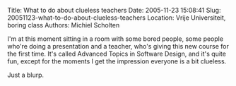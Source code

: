 Title: What to do about clueless teachers
Date: 2005-11-23 15:08:41
Slug: 20051123-what-to-do-about-clueless-teachers
Location: Vrije Universiteit, boring class
Authors: Michiel Scholten

<p>I'm at this moment sitting in a room with some bored people, some people who're doing a presentation and a teacher, who's giving this new course for the first time. It's called Advanced Topics in Software Design, and it's quite fun, except for the moments I get the impression everyone is a bit clueless.</p>

<p>Just a blurp.</p>